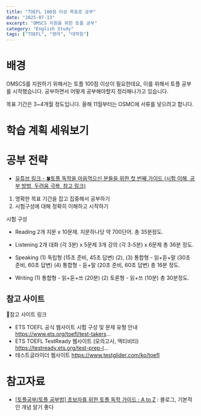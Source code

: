 ```yaml
---
title: "TOEFL 100점 이상 목표로 공부"
date: "2025-07-13"
excerpt: "OMSCS 지원을 위한 토플 공부"
category: "English Study" 
tags: ["TOEFL", "영어", "대학원"]
---
```


# 배경

OMSCS를 지원하기 위해서는 토플 100점 이상이 필요한데요, 이를 위해서 토플 공부를 시작했습니다.
공부하면서 어떻게 공부해야할지 정리해나가고 있습니다.

목표 기간은 3~4개월 정도입니다. 올해 11월부터는 OSMC에 서류를 넣으려고 합니다.

# 학습 계획 세워보기



# 공부 전략

- [유튜브 링크 - 🍀토플 독학을 마음먹으신 분들을 위한 첫 번째 가이드 (시험 이해, 공부 방법, 두려움 극복, 참고 링크)](https://www.youtube.com/watch?v=CiHUwx701D4)

1. 명확한 목표 기간을 잡고 집중해서 공부하기
2. 시험구성에 대해 정확히 이해하고 시작하기

시험 구성
- Reading
2개 지문 x 10문제. 지문하나당 약 700단어. 
총 35분정도.

- Listening
2개 대화 (각 3분) x 5문제
3개 강의 (각 3-5분) x 6문제
총 36분 정도.

- Speaking
(1) 독립형 (15초 준비, 45초 답변)
(2), (3) 통합형 - 읽+듣+말 (30초 준비, 60초 답변)
(4) 통합형 - 듣+말 (20초 준비, 60초 답변)
총 16분 정도.

- Writing
(1) 통합형 - 읽+듣+쓰 (20분)
(2) 토론형 - 읽+쓰 (10분)
총 30분정도.

## 참고 사이트

🔗참고 사이트 링크
- ETS TOEFL 공식 웹사이트 시험 구성 및 문제 유형 안내 https://www.ets.org/toefl/test-takers...
- ETS TOEFL TestReady 웹사이트 (모의고사, 액티비티) https://testready.ets.org/test-prep-l...
- 테스트글라이더 웹사이트 https://www.testglider.com/ko/toefl




# 참고자료

- [[토플공부/토플 공부법] 초보자를 위한 토플 독학 가이드 : A to Z](https://beyondourlimit.tistory.com/68) : 블로그, 기본적인 개념 알기 좋다



